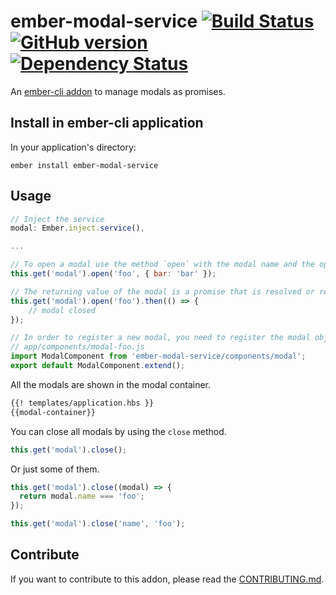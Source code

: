 # ember-modal-service [![Build Status](https://travis-ci.org/BBVAEngineering/ember-modal-service.svg?branch=master)](https://travis-ci.org/BBVAEngineering/ember-modal-service) [![GitHub version](https://badge.fury.io/gh/BBVAEngineering%2Fember-modal-service.svg)](https://badge.fury.io/gh/BBVAEngineering%2Fember-modal-service) [![Dependency Status](https://david-dm.org/BBVAEngineering/ember-modal-service.svg)](https://david-dm.org/BBVAEngineering/ember-modal-service)

An [ember-cli addon](http://www.ember-cli.com/) to manage modals as promises.

## Install in ember-cli application

In your application's directory:

    ember install ember-modal-service

## Usage

```javascript
// Inject the service
modal: Ember.inject.service(),

...

// To open a modal use the method `open` with the modal name and the options for the modal.
this.get('modal').open('foo', { bar: 'bar' });

// The returning value of the modal is a promise that is resolved or rejected when the modal is closed.
this.get('modal').open('foo').then(() => {
    // modal closed
});
```

```javascript
// In order to register a new modal, you need to register the modal object in the application container.
// app/components/modal-foo.js
import ModalComponent from 'ember-modal-service/components/modal';
export default ModalComponent.extend();
```

All the modals are shown in the modal container.

```html
{{! templates/application.hbs }}
{{modal-container}}
```

You can close all modals by using the `close` method.

```javascript
this.get('modal').close();
```

Or just some of them.

```javascript
this.get('modal').close((modal) => {
  return modal.name === 'foo';
});

this.get('modal').close('name', 'foo');
```

## Contribute

If you want to contribute to this addon, please read the [CONTRIBUTING.md](CONTRIBUTING.md).
